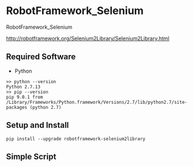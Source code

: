# RobotFramework_Selenium
RobotFramework_Selenium

http://robotframework.org/Selenium2Library/Selenium2Library.html

## Required Software
+ Python
```
>> python --version
Python 2.7.13
>> pip --version
pip 9.0.1 from /Library/Frameworks/Python.framework/Versions/2.7/lib/python2.7/site-packages (python 2.7)
```

## Setup and Install

```
pip install --upgrade robotframework-selenium2library
```

## Simple Script
